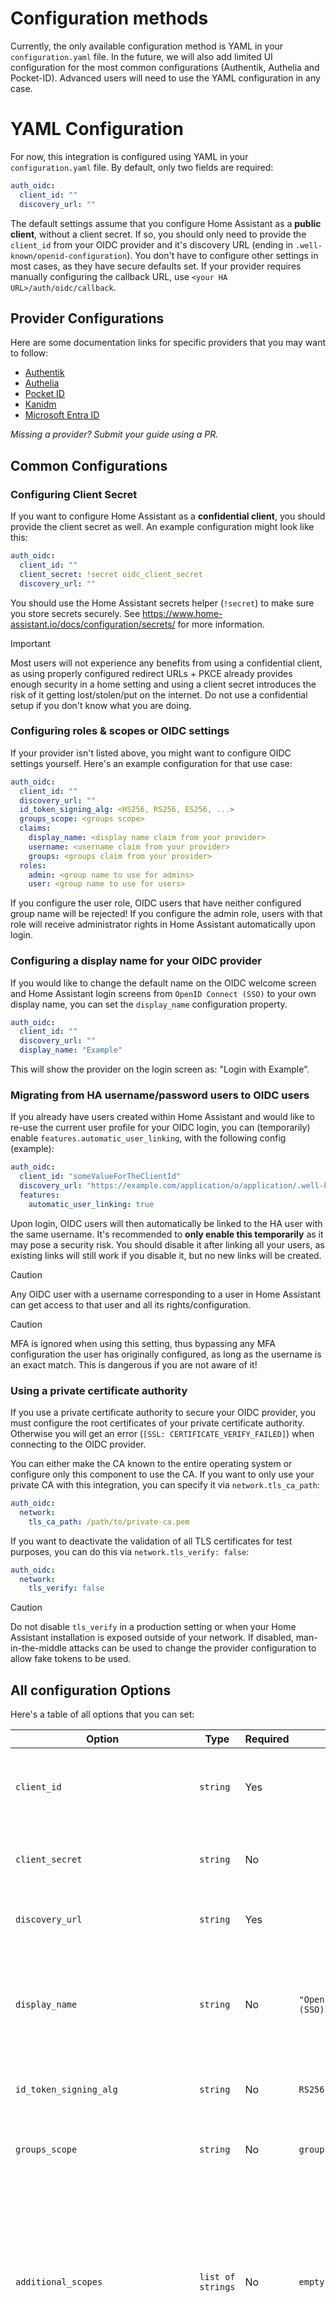 # Configuration methods

Currently, the only available configuration method is YAML in your `configuration.yaml` file. In the future, we will also add limited UI configuration for the most common configurations (Authentik, Authelia and Pocket-ID). Advanced users will need to use the YAML configuration in any case.

# YAML Configuration
For now, this integration is configured using YAML in your `configuration.yaml` file. By default, only two fields are required:

```yaml
auth_oidc:
  client_id: ""
  discovery_url: ""
```

The default settings assume that you configure Home Assistant as a **public client**, without a client secret. If so, you should only need to provide the `client_id` from your OIDC provider and it's discovery URL (ending in `.well-known/openid-configuration`).
You don't have to configure other settings in most cases, as they have secure defaults set. If your provider requires manually configuring the callback URL, use `<your HA URL>/auth/oidc/callback`.

## Provider Configurations
Here are some documentation links for specific providers that you may want to follow:

* [Authentik](./provider-configurations/authentik.md)
* [Authelia](./provider-configurations/authelia.md)
* [Pocket ID](./provider-configurations/pocket-id.md)
* [Kanidm](./provider-configurations/kanidm.md)
* [Microsoft Entra ID](./provider-configurations/microsoft-entra.md)

_Missing a provider? Submit your guide using a PR._

## Common Configurations
### Configuring Client Secret
If you want to configure Home Assistant as a **confidential client**, you should provide the client secret as well. An example configuration might look like this:

```yaml
auth_oidc:
  client_id: ""
  client_secret: !secret oidc_client_secret
  discovery_url: ""
```

You should use the Home Assistant secrets helper (`!secret`) to make sure you store secrets securely. See https://www.home-assistant.io/docs/configuration/secrets/ for more information.

> [!IMPORTANT]  
> Most users will not experience any benefits from using a confidential client, as using properly configured redirect URLs + PKCE already provides enough security in a home setting and using a client secret introduces the risk of it getting lost/stolen/put on the internet. Do not use a confidential setup if you don't know what you are doing.

### Configuring roles & scopes or OIDC settings

If your provider isn't listed above, you might want to configure OIDC settings yourself. Here's an example configuration for that use case:

```yaml
auth_oidc:
  client_id: ""
  discovery_url: ""
  id_token_signing_alg: <HS256, RS256, ES256, ...>
  groups_scope: <groups scope>
  claims:
    display_name: <display name claim from your provider>
    username: <username claim from your provider>
    groups: <groups claim from your provider>
  roles:
    admin: <group name to use for admins>
    user: <group name to use for users>
```

If you configure the user role, OIDC users that have neither configured group name will be rejected! If you configure the admin role, users with that role will receive administrator rights in Home Assistant automatically upon login.

### Configuring a display name for your OIDC provider
If you would like to change the default name on the OIDC welcome screen and Home Assistant login screens from `OpenID Connect (SSO)` to your own display name, you can set the `display_name` configuration property.

```yaml
auth_oidc:
  client_id: ""
  discovery_url: ""
  display_name: "Example"
```

This will show the provider on the login screen as: "Login with Example".

### Migrating from HA username/password users to OIDC users
If you already have users created within Home Assistant and would like to re-use the current user profile for your OIDC login, you can (temporarily) enable `features.automatic_user_linking`, with the following config (example):

```yaml
auth_oidc:
  client_id: "someValueForTheClientId"
  discovery_url: "https://example.com/application/o/application/.well-known/openid-configuration"
  features:
    automatic_user_linking: true
```

Upon login, OIDC users will then automatically be linked to the HA user with the same username. It's recommended to **only enable this temporarily** as it may pose a security risk. You should disable it after linking all your users, as existing links will still work if you disable it, but no new links will be created.

> [!CAUTION]
> Any OIDC user with a username corresponding to a user in Home Assistant can get access to that user and all its rights/configuration.

> [!CAUTION]
> MFA is ignored when using this setting, thus bypassing any MFA configuration the user has originally configured, as long as the username is an exact match. This is dangerous if you are not aware of it!

### Using a private certificate authority
If you use a private certificate authority to secure your OIDC provider, you must configure the root certificates of your private certificate authority. Otherwise you will get an error (`[SSL: CERTIFICATE_VERIFY_FAILED]`) when connecting to the OIDC provider.

You can either make the CA known to the entire operating system or configure only this component to use the CA. If you want to only use your private CA with this integration, you can specify it via `network.tls_ca_path`:

```yaml
auth_oidc:
  network:
    tls_ca_path: /path/to/private-ca.pem
```

If you want to deactivate the validation of all TLS certificates for test purposes, you can do this via `network.tls_verify: false`:

```yaml
auth_oidc:
  network:
    tls_verify: false
```

> [!CAUTION]
> Do not disable `tls_verify` in a production setting or when your Home Assistant installation is exposed outside of your network. If disabled, man-in-the-middle attacks can be used to change the provider configuration to allow fake tokens to be used.

## All configuration Options

Here's a table of all options that you can set:

| Option                      | Type     | Required | Default             | Description                                                                                             |
|-----------------------------|----------|----------|----------------------|---------------------------------------------------------------------------------------------------------|
| `client_id`                 | `string` | Yes      |                      | The Client ID as registered with your OpenID Connect provider.                                        |
| `client_secret`            | `string` | No       |                      | The Client Secret for enabling confidential client mode.                                             |
| `discovery_url`            | `string` | Yes      |                      | The OIDC well-known configuration URL.                                                                |
| `display_name`              | `string` | No       | `"OpenID Connect (SSO)"` | The name to display on the login screen, both for the Home Assistant screen and the OIDC welcome screen.                                                                |
| `id_token_signing_alg`       | `string` | No       | `RS256`              | The signing algorithm that is used for your id_tokens.
| `groups_scope`  | `string` | No       | `groups`           | Override the default grups scope with another scope of your choice. |
| `additional_scopes`|`list of strings`| No        | `empty list`    | Add additional scopes to request for custom identity provider configurations in addition to the automatic `openid` and `profile` scopes and the `groups_scope` configuration option |
| `features.automatic_user_linking`   | `boolean`| No       | `false`          | Automatically links users to existing Home Assistant users based on the OIDC username claim. Disabled by default for security. When disabled, OIDC users will get their own new user profile upon first login.     |
| `features.automatic_person_creation` | `boolean` | No       | `true`          | Automatically creates a person entry for new user profiles created by this integration. Recommended if you would like to assign presence detection to OIDC users.                                            |
| `features.disable_rfc7636`  | `boolean`| No       | `false`         | Disables PKCE (RFC 7636) for OIDC providers that don't support it. You should not need this with most providers.                                    |
| `features.include_groups_scope`  | `boolean` | No       | `true`           | Include the 'groups' scope in the OIDC request. Set to `false` to exclude it. |
| `features.disable_frontend_changes`  | `boolean` | No       | `false`           | Set to `true` to disable all changes made to the HA frontend for better compatbility with future HA versions, or if you are not comfortable with injecting Javascript into the existing frontend code. |
| `claims.display_name`      | `string` | No       | `name`                     | The claim to use to obtain the display name.
| `claims.username`         | `string` | No       | `preferred_username`                     | The claim to use to obtain the username.
| `claims.groups`            | `string` | No       | `groups`                     | The claim to use to obtain the user's group(s). |
| `roles.admin`            | `string` | No       | `admins`                     | Group name to require for users to get the 'admin' role in Home Assistant. Defaults to 'admins', the default group name for admins in Authentik. Doesn't do anything if no groups claim is found in your token. |
| `roles.user`            | `string` | No       |                     | Group name to require for users to get the 'user' role in Home Assistant. Defaults to giving all users this role, unless configured. |
| `network.tls_verify`         | `boolean` | No       | `true`                     | Verify TLS certificate. You may want to set this set to `false` when testing locally. |
| `network.tls_ca_path`            | `string` | No       |                       | Path to file containing a private certificate authority chain. |
